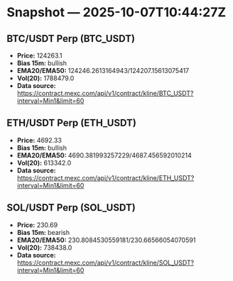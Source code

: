 # Snapshot — 2025-10-07T10:44:27Z

## BTC/USDT Perp (BTC_USDT)
- **Price:** 124263.1
- **Bias 15m:** bullish
- **EMA20/EMA50:** 124246.2613164943/124207.15613075417
- **Vol(20):** 1788479.0
- **Data source:** https://contract.mexc.com/api/v1/contract/kline/BTC_USDT?interval=Min1&limit=60

## ETH/USDT Perp (ETH_USDT)
- **Price:** 4692.33
- **Bias 15m:** bullish
- **EMA20/EMA50:** 4690.381993257229/4687.456592010214
- **Vol(20):** 613342.0
- **Data source:** https://contract.mexc.com/api/v1/contract/kline/ETH_USDT?interval=Min1&limit=60

## SOL/USDT Perp (SOL_USDT)
- **Price:** 230.69
- **Bias 15m:** bearish
- **EMA20/EMA50:** 230.8084530559181/230.66566054070591
- **Vol(20):** 738438.0
- **Data source:** https://contract.mexc.com/api/v1/contract/kline/SOL_USDT?interval=Min1&limit=60
